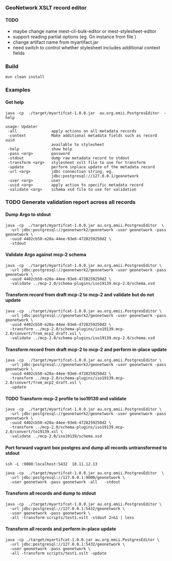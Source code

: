 


### GeoNetwork XSLT record editor

#### TODO
- maybe change name mest-cli-bulk-editor or mest-stylesheet-editor
- support reading partial options (eg. Gn instance from file )
- change artifact name from myartifact.jar
- need switch to control whether stylesheet includes additional context fields

### Build

    mvn clean install

### Examples

#### Get help
```
java -cp  ./target/myartifcat-1.0.0.jar  au.org.emii.PostgresEditor  -help

usage: Updater
 -all               apply actions on all metadata records
 -context           Make additional metadata fields such as record uuid
                    available to stylesheet
 -help              show help
 -pass <arg>        password
 -stdout            dump raw metadata record to stdout
 -transform <arg>   stylesheet xslt file to use for transform
 -update            perform inplace update of the metadata record
 -url <arg>         jdbc connection string, eg.
                    jdbc:postgresql://127.0.0.1/geonetwork
 -user <arg>        user
 -uuid <arg>        apply action to specific metadata record
 -validate <arg>    schema xsd file to use for validation
```

### TODO Generate validation report across all records

#### Dump Argo to stdout
```
java -cp  ./target/myartifcat-1.0.0.jar au.org.emii.PostgresEditor  \
  -url jdbc:postgresql://geonetwork2/geonetwork -user geonetwork -pass geonetwork \
  -uuid 4402cb50-e20a-44ee-93e6-4728259250d2 \
  -stdout
```

#### Validate Argo against mcp-2 schema
```
java -cp  ./target/myartifcat-1.0.0.jar au.org.emii.PostgresEditor \
  -url jdbc:postgresql://geonetwork2/geonetwork -user geonetwork -pass geonetwork \
  -uuid 4402cb50-e20a-44ee-93e6-4728259250d2 \
  -validate ../mcp-2.0/schema-plugins/iso19139.mcp-2.0/schema.xsd
```

#### Transform record from draft mcp-2 to mcp-2 and validate but do not update
```
java -cp  ./target/myartifcat-1.0.0.jar au.org.emii.PostgresEditor \
  -url jdbc:postgresql://geonetwork2/geonetwork -user geonetwork -pass geonetwork \
  -uuid 4402cb50-e20a-44ee-93e6-4728259250d2 \
  -transform ../mcp-2.0/schema-plugins/iso19139.mcp-2.0/convert/from_mcp2_draft.xsl \
  -validate ../mcp-2.0/schema-plugins/iso19139.mcp-2.0/schema.xsd
```


#### Transform record from draft mcp-2 to mcp-2 and perform in-place update
```
java -cp  ./target/myartifcat-1.0.0.jar au.org.emii.PostgresEditor \
  -url jdbc:postgresql://geonetwork2/geonetwork -user geonetwork -pass geonetwork \
  -uuid 4402cb50-e20a-44ee-93e6-4728259250d2 \
  -transform ../mcp-2.0/schema-plugins/iso19139.mcp-2.0/convert/from_mcp2_draft.xsl \
  -update
```

#### TODO Transform mcp-2 profile to iso19139 and validate
```
java -cp  ./target/myartifcat-1.0.0.jar au.org.emii.PostgresEditor \
  -url jdbc:postgresql://geonetwork2/geonetwork -user geonetwork -pass geonetwork \
  -uuid 4402cb50-e20a-44ee-93e6-4728259250d2 \
  -transform ../mcp-2.0/schema-plugins/iso19139.mcp-2.0/convert/to19139.xsl \
  -validate ../mcp-2.0/iso19139/schema.xsd
```





#### Port forward vagrant box postgres and dump all records untransformed to stdout
```
ssh -L :9000:localhost:5432  10.11.12.13

java -cp  ./target/myartifcat-1.0.0.jar au.org.emii.PostgresEditor  \
  -url jdbc:postgresql://127.0.0.1:9000/geonetwork \
  -user geonetwork -pass geonetwork -all   -stdout

```


#### Transform all records and dump to stdout
```
java -cp  ./target/myartifcat-1.0.0.jar au.org.emii.PostgresEditor \
  -url jdbc:postgresql://127.0.0.1:5432/geonetwork \
  -user geonetwork -pass geonetwork \
  -all -transform scripts/test1.xslt -stdout 2>&1 | less
```

#### Transform all records and perform in-place update
```
java -cp ./target/myartifcat-1.0.0.jar au.org.emii.PostgresEditor \
  -url jdbc:postgresql://127.0.0.1:5432/geonetwork \
  -user geonetwork -pass geonetwork \
  -all -transform scripts/test1.xslt -update
```

